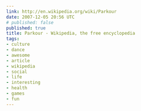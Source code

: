 ```yaml
---
link: http://en.wikipedia.org/wiki/Parkour
date: 2007-12-05 20:56 UTC
# published: false
published: true
title: Parkour - Wikipedia, the free encyclopedia
tags:
- culture
- dance
- awesome
- article
- wikipedia
- social
- life
- interesting
- health
- games
- fun
---
```



